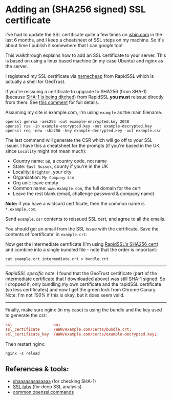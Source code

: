 # Adding an (SHA256 signed) SSL certificate

I've had to update the SSL certificate quite a few times on [jsbin.com](http://jsbin.com) in the last 6 months, and I keep a cheatsheet of SSL steps on my machine. So it's about time I publish it somewhere that I can *google* too!

<!--more-->

This walkthrough explains how to add an SSL certificate to your server. This is based on using a linux based machine (in my case Ubuntu) and nginx as the server.

I registered my SSL certificate via [namecheap](https://namecheap.com) from RapidSSL which is actually a shell for GeoTrust.

If you're reissuing a certificate to upgrade to SHA256 (from SHA-1) (because [SHA-1 is being ditched](https://konklone.com/post/why-google-is-hurrying-the-web-to-kill-sha-1)) from RapidSSL **you must** reissue directly from them. See [this comment](https://github.com/konklone/shaaaaaaaaaaaaa/issues/24#issuecomment-54021941) for full details.

Assuming my site is example.com, I'm using `example` as the main filename.

```nohighlight
openssl genrsa -aes256 -out example-encrypted.key 2048
openssl rsa -in example-encrypted.key -out example-decrypted.key
openssl req -new -sha256 -key example-decrypted.key -out example.csr
```

The last command will generate the CSR which will go off to your SSL issuer. I have this a cheatsheet for the prompts (if you're based in the UK, since `Locality` might not mean much):

- Country name: `GB`, a country code, not name
- State: `East Sussex`, county if you're in the UK
- Locality: `Brighton`, your city
- Organisation: `My Company Ltd`
- Org unit: leave empty
- Common name: `www.example.com`, the full domain for the cert
- Leave the rest blank (email, challenge password & company name)

**Note:** if you have a wildcard certificate, then the common name is `*.example.com`.

Send `example.csr` contents to reissued SSL cert, and agree to all the emails.

You should get an email from the SSL issue with the certificate. Save the contents of 'certificate' in `example.crt`.

Now get the intermediate certificate (I'm using [RapidSSL's SHA256 cert](https://knowledge.rapidssl.com/support/ssl-certificate-support/index?page=content&actp=CROSSLINK&id=SO26459)) and combine into a single bundled file - note that the order is important:

```nohighlight
cat example.crt intermediate.crt > bundle.crt
```
---

*RapidSSL specific note*: I found that the GeoTrust certificate (part of the intermediate certificate that I downloaded above) was still SHA-1 signed. So I dropped it, only bundling my own certificate and the rapidSSL certificate (so less certificates) and now I get the green lock from Chrome Canary. Note: I'm not *100%* if this is okay, but it does seem valid.

---

Finally, make sure nginx (in my case) is using the bundle and the key used to generate the csr:

```conf
ssl                  on;
ssl_certificate      /WWW/example.com/certs/bundle.crt;
ssl_certificate_key  /WWW/example.com/certs/example-decrypted.key;
```

Then restart nginx:

```nohighlight
nginx -s reload
```


## References & tools:

- [shaaaaaaaaaaaaa](https://shaaaaaaaaaaaaa.com/) (for checking SHA-1)
- [SSL labs](https://www.ssllabs.com/ssltest/analyze.html) (for deep SSL analysis)
- [common openssl commands](https://www.sslshopper.com/article-most-common-openssl-commands.html)